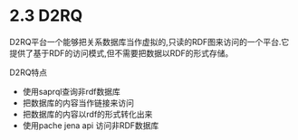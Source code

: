 <!--
 * @Author: Johannes Liu
 * @LastEditors: Johannes Liu
 * @github: https://github.com/johannesliu
 * @Date: 2023-07-15 23:14:21
 * @LastEditTime: 2023-07-19 00:26:42
 * @motto: Still water run deep
 * @Description: Modify here please
 * @FilePath: \Knowledge-Extraction-Concept-and-Technology\Chapter2\2.3-D2RQ.md
-->
# 2.3 D2RQ

D2RQ平台一个能够把关系数据库当作虚拟的,只读的RDF图来访问的一个平台.它提供了基于RDF的访问模式,但不需要把数据以RDF的形式存储。

D2RQ特点

* 使用saprql查询非rdf数据库
* 把数据库的内容当作链接来访问
* 把数据库的内容以rdf的形式转化出来
* 使用pache jena api 访问非RDF数据库

